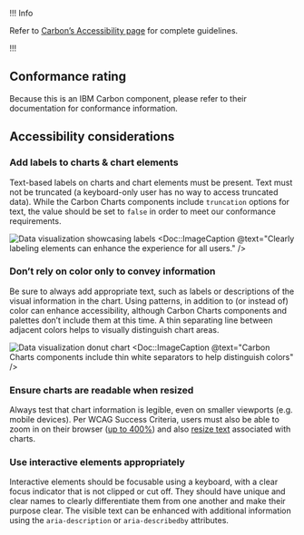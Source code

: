 !!! Info

Refer to [Carbon’s Accessibility page](https://carbondesignsystem.com/guidelines/accessibility/overview/) for complete guidelines.

!!!

## Conformance rating

Because this is an IBM Carbon component, please refer to their documentation for conformance information.

## Accessibility considerations

### Add labels to charts & chart elements

Text-based labels on charts and chart elements must be present. Text must not be truncated (a keyboard-only user has no way to access truncated data). While the Carbon Charts components include `truncation` options for text, the value should be set to `false` in order to meet our conformance requirements.

![Data visualization showcasing labels](/assets/patterns/data-visualization/color-usage/data-visualization-ally-label.png)
<Doc::ImageCaption @text="Clearly labeling elements can enhance the experience for all users." />

### Don’t rely on color only to convey information

Be sure to always add appropriate text, such as labels or descriptions of the visual information in the chart. Using patterns, in addition to (or instead of) color can enhance accessibility, although Carbon Charts components and palettes don’t include them at this time. A thin separating line between adjacent colors helps to visually distinguish chart areas.

![Data visualization donut chart](/assets/patterns/data-visualization/color-usage/data-visualization-ally-donut.png)
<Doc::ImageCaption @text="Carbon Charts components include thin white separators to help distinguish colors" />

### Ensure charts are readable when resized

Always test that chart information is legible, even on smaller viewports (e.g. mobile devices). Per WCAG Success Criteria, users must also be able to zoom in on their browser ([up to 400%](https://www.w3.org/WAI/WCAG22/Understanding/reflow.html)) and also [resize text](https://www.w3.org/WAI/WCAG22/Understanding/resize-text.html) associated with charts.



### Use interactive elements appropriately

Interactive elements should be focusable using a keyboard, with a clear focus indicator that is not clipped or cut off. They should have unique and clear names to clearly differentiate them from one another and make their purpose clear. The visible text can be enhanced with additional information using the `aria-description` or `aria-describedby` attributes.

